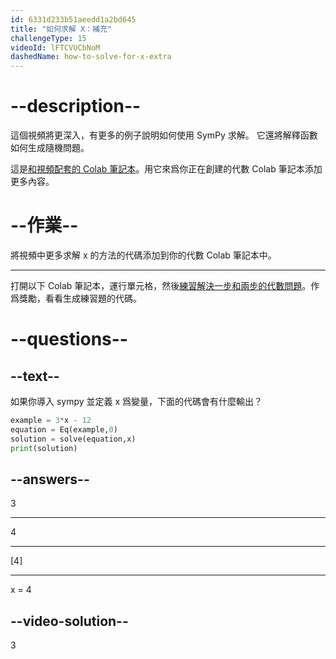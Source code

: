 ```yaml
---
id: 6331d233b51aeedd1a2bd645
title: "如何求解 X：補充"
challengeType: 15
videoId: lFTCVUCbNoM
dashedName: how-to-solve-for-x-extra
---
```


# --description--

這個視頻將更深入，有更多的例子說明如何使用 SymPy 求解。 它還將解釋函數如何生成隨機問題。

這是<a href="https://colab.research.google.com/drive/1Jv6WxW93J_1GZao8DkNb4X0D93oVibbs" target="_blank" rel="noopener noreferrer nofollow">和視頻配套的 Colab 筆記本</a>。用它來爲你正在創建的代數 Colab 筆記本添加更多內容。

# --作業--

將視頻中更多求解 x 的方法的代碼添加到你的代數 Colab 筆記本中。

---

打開以下 Colab 筆記本，運行單元格，然後<a href="https://colab.research.google.com/drive/1XjmHoERFKcvol7FPidQE-wgdvR82HV45" target="_blank" rel="noopener noreferrer nofollow">練習解決一步和兩步的代數問題</a>。作爲獎勵，看看生成練習題的代碼。

# --questions--

## --text--

如果你導入 sympy 並定義 x 爲變量，下面的代碼會有什麼輸出？

```py
example = 3*x - 12
equation = Eq(example,0)
solution = solve(equation,x)
print(solution)
```

## --answers--

3

---

4

---

[4]

---

x = 4

## --video-solution--

3
